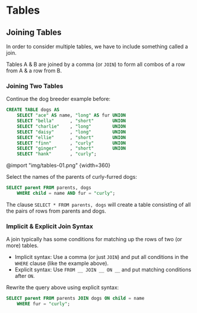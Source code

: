 # Tables

## Joining Tables

In order to consider multiple tables, we have to include something called a join.

Tables A & B are joined by a comma (or `JOIN`) to form all combos of a row from A & a row from B.

### Joining Two Tables

Continue the dog breeder example before:

```sql
CREATE TABLE dogs AS
    SELECT "ace" AS name, "long" AS fur UNION
    SELECT "bella"      , "short"       UNION
    SELECT "charlie"    , "long"        UNION
    SELECT "daisy"      , "long"        UNION
    SELECT "ellie"      , "short"       UNION
    SELECT "finn"       , "curly"       UNION
    SELECT "ginger"     , "short"       UNION
    SELECT "hank"       , "curly";
```

@import "img/tables-01.png" {width=360}

Select the names of the parents of curly-furred dogs:

```sql
SELECT parent FROM parents, dogs
    WHERE child = name AND fur = "curly";
```

The clause `SELECT * FROM parents, dogs` will create a table consisting of all the pairs of rows from parents and dogs.

### Implicit & Explicit Join Syntax

A join typically has some conditions for matching up the rows of two (or more) tables.

- Implicit syntax: Use a comma (or just `JOIN`) and put all conditions in the `WHERE` clause (like the example above).
- Explicit syntax: Use `FROM __ JOIN __ ON __` and put matching conditions after `ON`.

Rewrite the query above using explicit syntax:

```sql
SELECT parent FROM parents JOIN dogs ON child = name
    WHERE fur = "curly";
```
